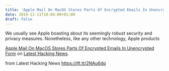 ```yaml
---
title: 'Apple Mail On MacOS Stores Parts Of Encrypted Emails In Unencrypted Form'
date: 2019-11-11T18:04:00+01:00
draft: false
---
```


We usually see Apple boasting about its seemingly robust security and privacy measures. Nonetheless, like any other technology, Apple products

[Apple Mail On MacOS Stores Parts Of Encrypted Emails In Unencrypted Form](https://latesthackingnews.com/2019/11/11/apple-mail-on-macos-stores-parts-of-encrypted-emails-in-unencrypted-form/) on [Latest Hacking News](https://latesthackingnews.com).

  
  
from Latest Hacking News https://ift.tt/2NAu6dq